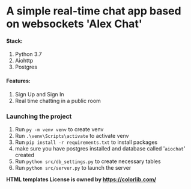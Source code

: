 # A simple real-time chat app based on websockets 'Alex Chat'

#### Stack: 
1. Python 3.7
2. Aiohttp 
3. Postgres

#### Features:
1. Sign Up and Sign In
2. Real time chatting in a public room


### Launching the project
1. Run `py -m venv venv` to create venv
2. Run `.\venv\Scripts\activate` to activate venv
3. Run `pip install -r requirements.txt` to install packages
4. make sure you have postgres installed and database called '`aiochat`' created
5. Run `python src/db_settings.py` to create necessary tables
6. Run `python src/server.py` to launch the server

**HTML templates License is owned by https://colorlib.com/**
